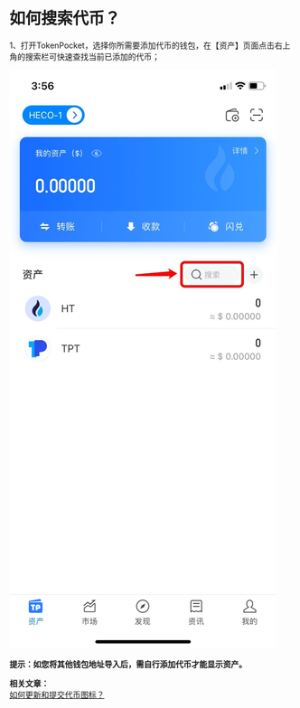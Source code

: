 # 如何搜索代币？

1、打开TokenPocket，选择你所需要添加代币的钱包，在【资产】页面点击右上角的搜索栏可快速查找当前已添加的代币；

![](<../.gitbook/assets/1 (27) (1).png>)

**提示：如您将其他钱包地址导入后，需自行添加代币才能显示资产。**

**相关文章：**\
[如何更新和提交代币图标？](https://tphelp.gitbook.io/cn/wallet-operation/submit-token)
